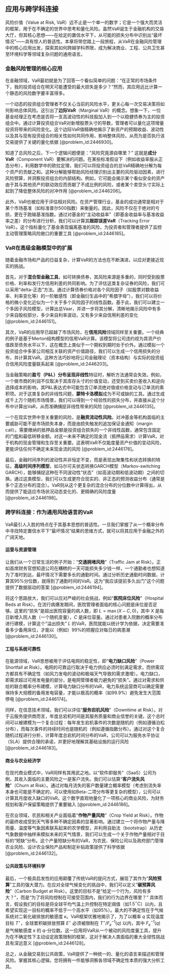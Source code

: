 ## 应用与跨学科连接

风险价值（Value at Risk, VaR）远不止是一个单一的数字；它是一个强大而灵活的框架，用于在不确定的世界中思考和量化风险。虽然VaR诞生于金融机构的交易大厅，但其核心思想——在给定的置信水平下，从可能的损失分布中识别出“最坏情况”——具有惊人的普适性。本章将带您踏上一段旅程，从VaR在金融风险管理中的核心应用出发，探索其如何跨越学科界限，成为解决商业、工程、公共卫生甚至环境科学等领域复杂问题的通用语言。

### 金融风险管理的核心应用

在金融领域，VaR最初就是为了回答一个看似简单的问题：“在正常的市场条件下，我的投资组合在明天可能遭受的最大损失是多少？”然而，其应用远比计算一个静态的风险数字要丰富得多。

一个动态的投资组合管理者不仅关心当前的风险水平，更关心每一次交易决策将如何影响总体风险。这引出了**边际VaR**（Marginal VaR）的概念。想象一下，一位基金经理正在考虑是否将一支高波动性的科技股加入到一个以稳健债券为主的投资组合中。通过计算投资组合VaR对新增股票头寸的导数，管理者可以量化这项增量投资将带来的风险变化。这个边际VaR值精确地揭示了新资产的预期收益、波动性以及其与现有投资组合的相关性如何共同作用，影响整体风险，从而为是否执行该交易提供了关键的量化依据 [@problem_id:2446930]。

知道了总风险之后，下一个逻辑问题便是：“风险究竟源自哪里？” 这就是**成分VaR**（Component VaR）要解决的问题。在某些标准假设下（例如收益率服从正态分布），利用数学中的欧拉定理，我们可以将投资组合的总VaR精确地分解为每个资产的贡献之和。这种分解能够帮助风险经理识别出主要的风险驱动因素，进行风险预算，并洞察投资组合的内部结构。例如，它可能会揭示某个看似安全的资产由于其与其他资产的联动效应而贡献了不成比例的风险，或者某个卖空头寸实际上起到了降低整体风险的对冲作用 [@problem_id:2446206]。

此外，VaR也被应用于评估相对风险。在资产管理行业，基金的成功通常是相对于某个市场基准（如标准普尔500指数）来衡量的。因此，风险不仅在于绝对的亏损，更在于跑输基准指数。通过对基金的“主动收益率”（即基金收益率与基准收益率之差）的分布进行分析，我们可以计算其**跟踪误差VaR**（Tracking Error VaR）。这个指标量化了基金表现偏离基准的风险，为投资者和管理者提供了监控主动管理策略风险敞口的重要工具 [@problem_id:2446185]。

### VaR在高级金融模型中的扩展

随着金融市场和产品的日益复杂，计算VaR的方法也在不断演进，以应对更接近现实的挑战。

首先，对于**混合型金融工具**，如可转换债券，其风险来源是多重的，同时受到股票价格、利率和发行方信用利差的共同影响。为了评估这类复杂证券的风险，我们可以采用“delta-正态”方法。通过计算债券价格对各个风险因子（如股票对数收益率、利率变化等）的一阶敏感性（即金融衍生品中的“希腊字母”），我们可以将价格的微小变化近似为一个关于多个风险因子的线性函数。基于此，我们可以建立一个多因子风险模型，计算出总Vaar，并进一步将其分解，清晰地揭示风险中有多少来自股权部分，多少来自利率波动，又有多少来自信用利差的变化 [@problem_id:2446151]。

其次，VaR的应用早已超越了市场风险，在**信用风险**领域同样至关重要。一个经典的例子是基于Merton结构模型的信用VaR计算。该模型将公司违约视为其资产价值跌至债务水平以下，这在概念上类似于一个期权到期时处于价外。通过模拟一个投资组合中多家公司相互关联的资产价值路径，我们可以生成一个信用损失的分布，并计算其VaR。这种方法巧妙地将公司金融理论（资本结构）与实际的投资组合信用风险度量联系起来 [@problem_id:2446203]。

当金融策略的**盈亏（P&L）分布呈现非线性**特征时，解析方法通常会失效。例如，一个做市商的利润不仅取决于其库存头寸的价值变动，还受到买卖价差收入和逆向选择成本的影响，其P&L表达式中可能包含订单流绝对值或价格变动与订单流的乘积项。对于这类复杂的非线性问题，**蒙特卡洛模拟**成为不可或缺的工具。通过生成成千上万个随机市场情景，我们可以得到一个经验性的损失分布，并直接从这个分布中计算出VaR，从而准确捕捉非线性带来的风险 [@problem_id:2446135]。

一个在现实世界中至关重要的风险，是**融资流动性风险**。对冲基金等机构面临的主要威胁可能不是市场损失本身，而是由损失触发的追加保证金通知（margin call）。需要缴纳的抵押品金额是投资组合损失的一个非线性函数，通常包含固定的门槛和最低转移金额。对这一未来不确定的现金流（抵押品需求）计算VaR，对于机构的现金管理和生存至关重要。这表明VaR不仅能度量资产价值的变动风险，更能评估任何不确定未来现金流的风险 [@problem_id:2446176]。

最后，金融时间序列的波动性并非恒定不变，而是表现出聚集性和状态转换的特征。**高级时间序列模型**，如马尔可夫状态转换GARCH模型（Markov-switching GARCH），能够捕捉这种在不同波动性“状态”（如高波动期和低波动期）之间的切换。通过这类模型，我们可以生成更符合现实的、非正态的预测收益分布（通常是多个正态分布的混合）。VaR则从这个更复杂的混合分布的分位数中计算得出，从而提供了能适应市场状况动态变化的、更精确的风险度量 [@problem_id:2446198]。

### 跨学科连接：作为通用风险语言的VaR

VaR最引人入胜的特点在于其基本思想的普适性。一旦我们掌握了从一个概率分布中寻找特定置信水平下“最坏情况”结果的思维方式，就可以将其应用于金融之外的广阔天地。

#### 运营与资源管理

让我们从一个日常生活的例子开始：“**交通拥堵风险**”（Traffic Jam at Risk）。正如首席财务官想知道公司在糟糕的一天可能损失多少钱一样，一个通勤者也想知道为了准时到达，最坏情况下需要多长的通勤时间。通过分析历史通勤时间数据，计算其95%分位数，就得到了通勤时间的VaR。这为“我应该提前多久出门”这个问题提供了数据驱动的答案 [@problem_id:2446194]。

将这个思路放大，我们可以应对严峻的社会挑战，例如“**医院床位风险**”（Hospital Beds at Risk）。在流行病爆发期间，医院管理者面临的核心问题是床位是否足够。这里的“损失”是超出医院容量的病人数，即 $L = \max(X - C, 0)$，其中 $X$ 是每日新增入院人数（一个随机变量），$C$ 是床位容量。通过对患者入院数的概率分布进行建模，计算这个“溢出损失” $L$ 的VaR，医院就能以统计学为依据，决定需要准备多少备用床位，才能以（例如）99%的把握应对每日的病患潮 [@problem_id:2446130]。

#### 工程与系统可靠性

在能源领域，VaR思想被用于评估电网的稳定性，即“**电力缺口风险**”（Power Shortfall at Risk）。电网的可靠运行取决于电力供应必须时刻满足需求，而供需双方都具有不确定性（如风力发电的波动和极端天气导致的需求激增）。电力缺口，即需求超过可用发电量的部分，是电网管理者极力避免的“损失”。通过对需求和供给的联合概率分布建模，计算电力缺口分布的VaR，电力系统运营商可以确定需要保持多大规模的备用发电容量，才能以极高的概率（如99.9%）避免发生大范围停电 [@problem_id:2446174]。

同样，在信息技术领域，我们可以评估“**服务宕机风险**”（Downtime at Risk）。对于云服务提供商而言，年度总宕机时间是其服务质量和商业信誉的关键。这个总时间可以被建模为一个复合过程：每年发生宕机事件的次数是随机的（例如遵循泊松分布），而每次事件的持续时间也是随机的（例如遵循指数分布）。通过对这个复合随机过程进行分析，计算年度总宕机时间分布的VaR，公司可以为服务水平协议（SLA）提供合理的承诺，并更好地理解其基础设施的运行风险 [@problem_id:2446183]。

#### 商业与农业经济学

在现代商业模式中，VaR同样有其用武之地。以“软件即服务”（SaaS）公司为例，其收入面临的主要风险之一是客户流失。我们可以估算“**客户流失风险**”（Churn at Risk）。通过对每月流失的客户数量建立概率模型（考虑到流失率本身也可能是不确定的，可以使用如Beta-二项分布等更复杂的模型），公司可以计算其月度收入缺口的VaR。这个数字直观地量化了一项核心的商业风险，为财务规划和客户保留策略提供了重要输入 [@problem_id:2446186]。

在农业领域，农民和相关产业面临着“**作物产量风险**”（Crop Yield at Risk）。作物的最终收成受到天气等多种不确定因素的显著影响。通过建立一个将作物产量与降雨量、温度等气象因素联系起来的农学模型，并利用自助法（bootstrap）从历史气象数据中抽样来模拟未来的天气情景，我们可以生成一个关于作物产量相对于目标的“短缺”分布。这个产量短缺分布的VaR，为农民、保险公司以及政府部门管理农业风险、设计农业保险产品和制定补贴政策提供了科学依据 [@problem_id:2446132]。

#### 公共政策与环境科学

最后，一个极具启发性的应用颠覆了传统VaR的提问方式，展现了其作为“**风险预算**”工具的强大潜力。在应对全球气候变化的挑战中，我们可以定义“**碳预算风险**”（Carbon Budget at Risk）。这里的目标不是“给定一个行为，风险有多大？”，而是“为了将风险控制在可接受范围内，我们的行为边界在哪里？” 具体而言，假设我们的目标是将全球平均气温上升控制在特定阈值（如$1.5^\circ\text{C}$）以内，且希望实现这一目标的概率不低于一个高水平（如95%）。最大的不确定性在于气候系统对二氧化碳排放的敏感度 $\kappa$。VaR框架优雅地揭示了，为了以概率 $q$ 实现温度目标 $T^{\star}$，全球累积碳排放预算 $E^{\star}$ 必须被限制在 $T^{\star} / F_{\kappa}^{-1}(q)$ 以内，其中 $F_{\kappa}^{-1}(q)$ 是气候敏感度 $\kappa$ 的 $q$-分位数。这一应用将VaR从一个被动的风险度量工具，提升为在不确定性下主动设定政策限制的框架，这对于解决人类面临的重大全球性挑战具有深远意义 [@problem_id:2446128]。

总之，从金融交易到公共政策，VaR提供了一种统一的、量化的语言来描述和管理风险。掌握其核心逻辑，您将拥有一件能够洞察各领域不确定性本质的强大分析工具。